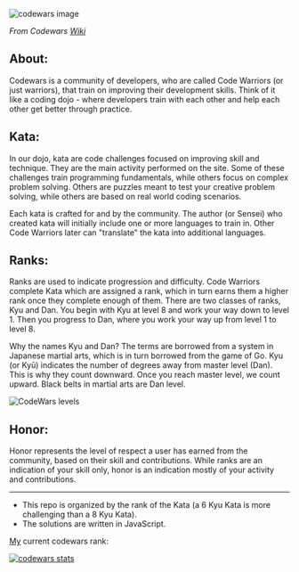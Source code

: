![codewars image](https://camo.githubusercontent.com/1e840d7fa088dab67fd5431f4b42dca53ce61dcc/68747470733a2f2f7261772e6769746875622e636f6d2f726f68616e2d7061756c2f436f6465776172732d536f6c7574696f6e732f6d61737465722f636f6465776172732d6c6f676f2e6a7067)

<i>From Codewars <a target="_blank" href="https://github.com/Codewars/codewars.com/wiki/About-Codewars"> Wiki </a></i>

## About:

Codewars is a community of developers, who are called Code Warriors (or just warriors), that train on improving their development skills. Think of it like a coding dojo - where developers train with each other and help each other get better through practice.

## Kata:

In our dojo, kata are code challenges focused on improving skill and technique. They are the main activity performed on the site. Some of these challenges train programming fundamentals, while others focus on complex problem solving. Others are puzzles meant to test your creative problem solving, while others are based on real world coding scenarios.

Each kata is crafted for and by the community. The author (or Sensei) who created kata will initially include one or more languages to train in. Other Code Warriors later can "translate" the kata into additional languages.

## Ranks:

Ranks are used to indicate progression and difficulty. Code Warriors complete Kata which are assigned a rank, which in turn earns them a higher rank once they complete enough of them. There are two classes of ranks, Kyu and Dan. You begin with Kyu at level 8 and work your way down to level 1. Then you progress to Dan, where you work your way up from level 1 to level 8.

Why the names Kyu and Dan? The terms are borrowed from a system in Japanese martial arts, which is in turn borrowed from the game of Go. Kyu (or Kyū) indicates the number of degrees away from master level (Dan). This is why they count downward. Once you reach master level, we count upward. Black belts in martial arts are Dan level.

![CodeWars levels](https://i.imgur.com/Vm77XMv.png)

## Honor:

Honor represents the level of respect a user has earned from the community, based on their skill and contributions. While ranks are an indication of your skill only, honor is an indication mostly of your activity and contributions.

------

* This repo is organized by the rank of the Kata (a 6 Kyu Kata is more challenging than a 8 Kyu Kata).
* The solutions are written in JavaScript.

<a target="_blank" href=https://www.codewars.com/users/AndrewKil>My</a> current codewars rank:

<a target="_blank" href=https://www.codewars.com/users/AndrewKil>![codewars stats](https://www.codewars.com/users/AndrewKil/badges/large?logo=false)</a> 
